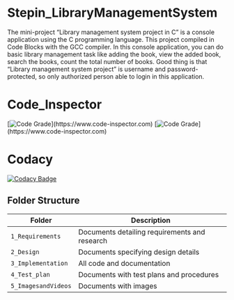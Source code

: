 # Stepin_LibraryManagementSystem
The mini-project “Library management system project in C” is a console application using the C programming language. This project compiled in Code Blocks with the GCC compiler. In this console application, you can do basic library management task like adding the book, view the added book, search the books, count the total number of books. Good thing is that “Library management system project” is username and password-protected, so only authorized person able to login in this application.

# Code_Inspector
[![Code Grade](https://www.code-inspector.com/project/27453/score/svg?branch=main&kill_cache=1")](https://www.code-inspector.com)
[![Code Grade](https://www.code-inspector.com/project/27453/status/svg?branch=main&kill_cache=1")](https://www.code-inspector.com)

# Codacy
[![Codacy Badge](https://app.codacy.com/project/badge/Grade/20dd587e99b34badb04a17a2c6360c3d)](https://www.codacy.com/gh/Sushma-B-Hosamani/Stepin_LibraryManagementSystem/dashboard?utm_source=github.com&amp;utm_medium=referral&amp;utm_content=Sushma-B-Hosamani/Stepin_LibraryManagementSystem&amp;utm_campaign=Badge_Grade)

## Folder Structure
|Folder             | Description |
|-------------------| -----------------------------------------|
| `1_Requirements`   | Documents detailing requirements and research|
| `2_Design`         | Documents specifying design details|
| `3_Implementation` | All code and documentation|
| `4_Test_plan`      | Documents with test plans and procedures|
| `5_ImagesandVideos`      | Documents with images|
